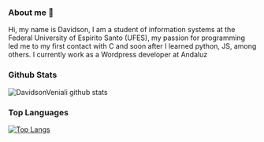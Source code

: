 ### About me 👋

 Hi, my name is Davidson, I am a student of information systems at the Federal University of Espirito Santo (UFES), my passion for programming led me to my first contact with C and soon after I learned python, JS, among others. I currently work as a Wordpress developer at Andaluz
 
### Github Stats
![DavidsonVeniali github stats](https://github-readme-stats.vercel.app/api?username=DavidsonVeniali&show_icons=true&theme=radical)

### Top Languages
[![Top Langs](https://github-readme-stats.vercel.app/api/top-langs/?username=DavidsonVeniali)](https://github.com/DavidsonVeniali/github-readme-stats)
<!--
**DavidsonVeniali/DavidsonVeniali** is a ✨ _special_ ✨ repository because its `README.md` (this file) appears on your GitHub profile.

Here are some ideas to get you started:

- 🔭 I’m currently working on ...
- 🌱 I’m currently learning ...
- 👯 I’m looking to collaborate on ...
- 🤔 I’m looking for help with ...
- 💬 Ask me about ...
- 📫 How to reach me: ...
- 😄 Pronouns: ...
- ⚡ Fun fact: ...
-->
